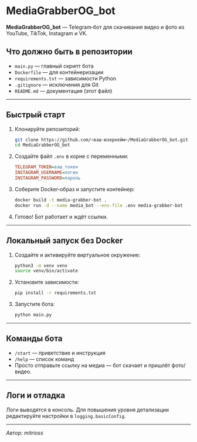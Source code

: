 # MediaGrabberOG\_bot

**MediaGrabberOG\_bot** — Telegram‑бот для скачивания видео и фото из YouTube, TikTok, Instagram и VK.

## Что должно быть в репозитории

* `main.py` — главный скрипт бота
* `Dockerfile` — для контейнеризации
* `requirements.txt` — зависимости Python
* `.gitignore` — исключения для Git
* `README.md` — документация (этот файл)

---

## Быстрый старт

1. Клонируйте репозиторий:

   ```bash
   git clone https://github.com/<ваш‑юзернейм>/MediaGrabberOG_bot.git
   cd MediaGrabberOG_bot
   ```

2. Создайте файл `.env` в корне с переменными:

   ```ini
   TELEGRAM_TOKEN=ваш_токен
   INSTAGRAM_USERNAME=логин
   INSTAGRAM_PASSWORD=пароль
   ```

3. Соберите Docker‑образ и запустите контейнер:

   ```bash
   docker build -t media-grabber-bot .
   docker run -d --name media_bot --env-file .env media-grabber-bot
   ```

4. Готово! Бот работает и ждёт ссылки.

---

## Локальный запуск без Docker

1. Создайте и активируйте виртуальное окружение:

   ```bash
   python3 -m venv venv
   source venv/bin/activate
   ```

2. Установите зависимости:

   ```bash
   pip install -r requirements.txt
   ```

3. Запустите бота:

   ```bash
   python main.py
   ```

---

## Команды бота

* `/start` — приветствие и инструкция
* `/help` — список команд
* Просто отправьте ссылку на медиа — бот скачает и пришлёт фото/видео.

---

## Логи и отладка

Логи выводятся в консоль. Для повышения уровня детализации редактируйте настройки в `logging.basicConfig`.

---

*Автор: mitrioss*
